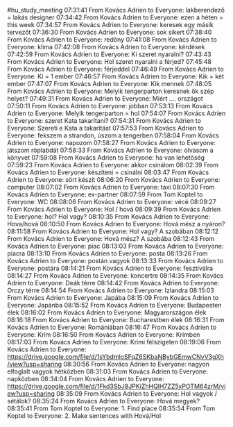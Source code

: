 #hu_study_meeting 
07:31:41 From Kovács Adrien to Everyone:
	lakberendező = lakás designer
07:34:42 From Kovács Adrien to Everyone:
	ezen a héten = this week
07:34:57 From Kovács Adrien to Everyone:
	keresek egy másik tervezőt
07:36:30 From Kovács Adrien to Everyone:
	sok sikert
07:38:40 From Kovács Adrien to Everyone:
	redőny
07:41:08 From Kovács Adrien to Everyone:
	klima
07:42:08 From Kovács Adrien to Everyone:
	kérdések
07:42:59 From Kovács Adrien to Everyone:
	Ki szeret nyaralni?
07:43:43 From Kovács Adrien to Everyone:
	Hol szeret nyaralni a férjed?
07:45:48 From Kovács Adrien to Everyone:
	férjeddel
07:46:49 From Kovács Adrien to Everyone:
	Ki = 1 ember
07:46:57 From Kovács Adrien to Everyone:
	Kik = két ember
07:47:07 From Kovács Adrien to Everyone:
	Kik mennek
07:48:05 From Kovács Adrien to Everyone:
	Melyik tengerparton keresnek ők szép helyet?
07:49:31 From Kovács Adrien to Everyone:
	Miért …. országot
07:50:11 From Kovács Adrien to Everyone:
	jobban
07:53:13 From Kovács Adrien to Everyone:
	Melyik tengerparton = hol
07:54:07 From Kovács Adrien to Everyone:
	szeret Kata takarítani?
07:54:31 From Kovács Adrien to Everyone:
	Szereti e Kata a takarítást
07:57:53 From Kovács Adrien to Everyone:
	fekszem a strandon, úszom a tengerben
07:58:04 From Kovács Adrien to Everyone:
	napozom
07:58:27 From Kovács Adrien to Everyone:
	játszom röplabdát
07:58:33 From Kovács Adrien to Everyone:
	olvasom a könyvet
07:59:08 From Kovács Adrien to Everyone:
	ha van lehetőség
07:59:23 From Kovács Adrien to Everyone:
	akkor csinálom
08:02:39 From Kovács Adrien to Everyone:
	készíteni = csinálni
08:03:47 From Kovács Adrien to Everyone:
	sört készít
08:06:20 From Kovács Adrien to Everyone:
	computer
08:07:02 From Kovács Adrien to Everyone:
	taxi
08:07:30 From Kovács Adrien to Everyone:
	ex-partner
08:07:59 From Tom Koptel to Everyone:
	WC
08:08:06 From Kovács Adrien to Everyone:
	vécé
08:09:27 From Kovács Adrien to Everyone:
	Hol / hová
08:09:39 From Kovács Adrien to Everyone:
	hol? Hol vagy?
08:10:35 From Kovács Adrien to Everyone:
	Hova/hová
08:10:50 From Kovács Adrien to Everyone:
	Hová mész a nyáron?
08:11:58 From Kovács Adrien to Everyone:
	Hol vagy? A szobában
08:12:12 From Kovács Adrien to Everyone:
	Hová mész? A szobába
08:12:43 From Kovács Adrien to Everyone:
	piac
08:13:03 From Kovács Adrien to Everyone:
	piacra
08:13:10 From Kovács Adrien to Everyone:
	posta
08:13:26 From Kovács Adrien to Everyone:
	postán vagyok
08:13:33 From Kovács Adrien to Everyone:
	postára
08:14:21 From Kovács Adrien to Everyone:
	fesztiválra
08:14:27 From Kovács Adrien to Everyone:
	koncertre
08:14:35 From Kovács Adrien to Everyone:
	Deák térre
08:14:42 From Kovács Adrien to Everyone:
	Orczy térre
08:14:54 From Kovács Adrien to Everyone:
	Izlandra
08:15:03 From Kovács Adrien to Everyone:
	Japába
08:15:09 From Kovács Adrien to Everyone:
	Japánba
08:15:52 From Kovács Adrien to Everyone:
	Budapesten élek
08:16:02 From Kovács Adrien to Everyone:
	Magyarországon élek
08:16:18 From Kovács Adrien to Everyone:
	Bucharestben élek
08:16:31 From Kovács Adrien to Everyone:
	Romániában
08:16:47 From Kovács Adrien to Everyone:
	Krím
08:16:50 From Kovács Adrien to Everyone:
	Krímben
08:17:03 From Kovács Adrien to Everyone:
	Krími félszigeten
08:19:06 From Kovács Adrien to Everyone:
	https://drive.google.com/file/d/1sYbdmloSFqZ6SKbaNBybGEmwCNvV3gXh/view?usp=sharing
08:30:56 From Kovács Adrien to Everyone:
	nagyon elfoglalt vagyok hétközben
08:31:03 From Kovács Adrien to Everyone:
	napközben
08:34:04 From Kovács Adrien to Everyone:
	https://drive.google.com/file/d/1Fkd3SbJ8JPKiZhHQlH7ZZ5xPOTM64zrM/view?usp=sharing
08:35:09 From Kovács Adrien to Everyone:
	Hol  vagyok / sétálok?
08:35:24 From Kovács Adrien to Everyone:
	Hová megyek?
08:35:41 From Tom Koptel to Everyone:
	1. Find place
08:35:54 From Tom Koptel to Everyone:
	2. Make sentences with Hová/Hol
